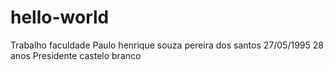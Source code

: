 # hello-world
Trabalho faculdade
Paulo henrique souza pereira dos santos
27/05/1995
28 anos
Presidente castelo branco
